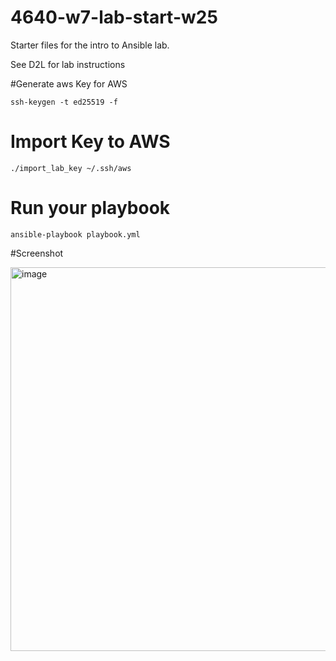 # 4640-w7-lab-start-w25

Starter files for the intro to Ansible lab.

See D2L for lab instructions

#Generate aws Key for AWS

```ssh-keygen -t ed25519 -f```

# Import Key to AWS

```./import_lab_key ~/.ssh/aws```

# Run your playbook

```ansible-playbook playbook.yml```

#Screenshot

<img width="614" alt="image" src="https://github.com/user-attachments/assets/705668ec-b6ab-4e92-b5b8-f83b48e05a71" />
